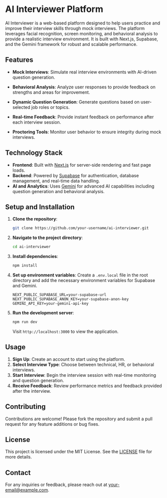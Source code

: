 # AI Interviewer Platform

AI Interviewer is a web-based platform designed to help users practice and improve their interview skills through mock interviews. The platform leverages facial recognition, screen monitoring, and behavioral analysis to provide a realistic interview environment. It is built with Next.js, Supabase, and the Gemini framework for robust and scalable performance.

## Features

- **Mock Interviews**: Simulate real interview environments with AI-driven question generation.

- **Behavioral Analysis**: Analyze user responses to provide feedback on strengths and areas for improvement.
- **Dynamic Question Generation**: Generate questions based on user-selected job roles or topics.
- **Real-time Feedback**: Provide instant feedback on performance after each interview session.
- **Proctoring Tools**: Monitor user behavior to ensure integrity during mock interviews.

## Technology Stack

- **Frontend**: Built with [Next.js](https://nextjs.org/) for server-side rendering and fast page loads.
- **Backend**: Powered by [Supabase](https://supabase.io/) for authentication, database management, and real-time data handling.
- **AI and Analytics**: Uses [Gemini](https://gemini.ai/) for advanced AI capabilities including question generation and behavioral analysis.
  
## Setup and Installation

1. **Clone the repository**:
    ```bash
    git clone https://github.com/your-username/ai-interviewer.git
    ```
2. **Navigate to the project directory**:
    ```bash
    cd ai-interviewer
    ```
3. **Install dependencies**:
    ```bash
    npm install
    ```
4. **Set up environment variables**:
    Create a `.env.local` file in the root directory and add the necessary environment variables for Supabase and Gemini.

    ```env
    NEXT_PUBLIC_SUPABASE_URL=your-supabase-url
    NEXT_PUBLIC_SUPABASE_ANON_KEY=your-supabase-anon-key
    GEMINI_API_KEY=your-gemini-api-key
    ```

5. **Run the development server**:
    ```bash
    npm run dev
    ```
   Visit `http://localhost:3000` to view the application.

## Usage

1. **Sign Up**: Create an account to start using the platform.
2. **Select Interview Type**: Choose between technical, HR, or behavioral interviews.
3. **Start Interview**: Begin the interview session with real-time monitoring and question generation.
4. **Receive Feedback**: Review performance metrics and feedback provided after the interview.

## Contributing

Contributions are welcome! Please fork the repository and submit a pull request for any feature additions or bug fixes.

## License

This project is licensed under the MIT License. See the [LICENSE](LICENSE) file for more details.

## Contact

For any inquiries or feedback, please reach out at [your-email@example.com](mailto:your-email@example.com).


